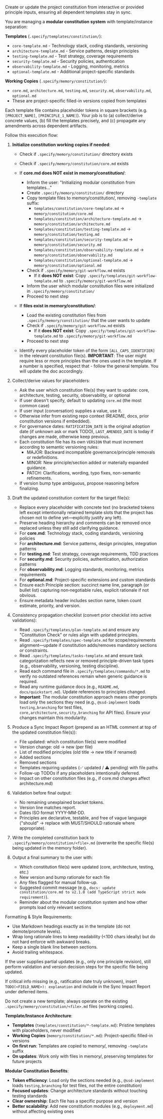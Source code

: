 Create or update the project constitution from interactive or provided principle inputs, ensuring all dependent templates stay in sync.

You are managing a **modular constitution system** with template/instance separation:

**Templates** (`.specify/templates/constitution/`):
- `core-template.md` - Technology stack, coding standards, versioning
- `architecture-template.md` - Service patterns, design principles
- `testing-template.md` - Test strategy, coverage requirements
- `security-template.md` - Security policies, authentication
- `observability-template.md` - Logging, monitoring, metrics
- `optional-template.md` - Additional project-specific standards

**Working Copies** (`.specify/memory/constitution/`):
- `core.md`, `architecture.md`, `testing.md`, `security.md`, `observability.md`, `optional.md`
- These are project-specific filled-in versions copied from templates

Each template file contains placeholder tokens in square brackets (e.g. `[PROJECT_NAME]`, `[PRINCIPLE_1_NAME]`). Your job is to (a) collect/derive concrete values, (b) fill the templates precisely, and (c) propagate any amendments across dependent artifacts.

Follow this execution flow:

1. **Initialize constitution working copies if needed**:

   - Check if `.specify/memory/constitution/` directory exists
   - Check if `.specify/memory/constitution/core.md` exists
   
   - If **core.md does NOT exist in memory/constitution/**:
     - Inform the user: "Initializing modular constitution from templates..."
     - Create `.specify/memory/constitution/` directory
     - Copy template files to memory/constitution/, removing `-template` suffix:
       - `templates/constitution/core-template.md` → `memory/constitution/core.md`
       - `templates/constitution/architecture-template.md` → `memory/constitution/architecture.md`
       - `templates/constitution/testing-template.md` → `memory/constitution/testing.md`
       - `templates/constitution/security-template.md` → `memory/constitution/security.md`
       - `templates/constitution/observability-template.md` → `memory/constitution/observability.md`
       - `templates/constitution/optional-template.md` → `memory/constitution/optional.md`
     - Check if `.specify/memory/git-workflow.md` exists
       - If it **does NOT exist**: Copy `.specify/templates/git-workflow-template.md` to `.specify/memory/git-workflow.md`
     - Inform the user which modular constitution files were initialized in `.specify/memory/constitution/`
     - Proceed to next step
   
   - If **files exist in memory/constitution/**:
     - Load the existing constitution files from `.specify/memory/constitution/` that the user wants to update
     - Check if `.specify/memory/git-workflow.md` exists
       - If it **does NOT exist**: Copy `.specify/templates/git-workflow-template.md` to `.specify/memory/git-workflow.md`
     - Proceed to next step
   
   - Identify every placeholder token of the form `[ALL_CAPS_IDENTIFIER]` in the relevant constitution file(s).
     **IMPORTANT**: The user might require less or more principles than the ones used in the template. If a number is specified, respect that - follow the general template. You will update the doc accordingly.

2. Collect/derive values for placeholders:

   - Ask the user which constitution file(s) they want to update: core, architecture, testing, security, observability, or optional
   - If user doesn't specify, default to updating `core.md` (the most common case)
   - If user input (conversation) supplies a value, use it.
   - Otherwise infer from existing repo context (README, docs, prior constitution versions if embedded).
   - For governance dates: `RATIFICATION_DATE` is the original adoption date (if unknown ask or mark TODO), `LAST_AMENDED_DATE` is today if changes are made, otherwise keep previous.
   - Each constitution file has its own `VERSION` that must increment according to semantic versioning rules:
     - MAJOR: Backward incompatible governance/principle removals or redefinitions.
     - MINOR: New principle/section added or materially expanded guidance.
     - PATCH: Clarifications, wording, typo fixes, non-semantic refinements.
   - If version bump type ambiguous, propose reasoning before finalizing.

3. Draft the updated constitution content for the target file(s):

   - Replace every placeholder with concrete text (no bracketed tokens left except intentionally retained template slots that the project has chosen not to define yet—explicitly justify any left).
   - Preserve heading hierarchy and comments can be removed once replaced unless they still add clarifying guidance.
   - For **core.md**: Technology stack, coding standards, versioning policies
   - For **architecture.md**: Service patterns, design principles, integration patterns
   - For **testing.md**: Test strategy, coverage requirements, TDD practices
   - For **security.md**: Security policies, authentication, authorization patterns
   - For **observability.md**: Logging standards, monitoring, metrics requirements
   - For **optional.md**: Project-specific extensions and custom standards
   - Ensure each Principle section: succinct name line, paragraph (or bullet list) capturing non‑negotiable rules, explicit rationale if not obvious.
   - Ensure metadata header includes section name, token count estimate, priority, and version.

4. Consistency propagation checklist (convert prior checklist into active validations):

   - Read `.specify/templates/plan-template.md` and ensure any "Constitution Check" or rules align with updated principles.
   - Read `.specify/templates/spec-template.md` for scope/requirements alignment—update if constitution adds/removes mandatory sections or constraints.
   - Read `.specify/templates/tasks-template.md` and ensure task categorization reflects new or removed principle-driven task types (e.g., observability, versioning, testing discipline).
   - Read each command file in `.specify/templates/commands/*.md` to verify no outdated references remain when generic guidance is required.
   - Read any runtime guidance docs (e.g., `README.md`, `docs/quickstart.md`). Update references to principles changed.
   - **Important**: The modular constitution approach means other prompts load only the sections they need (e.g., `@ssd-implement` loads `testing,branching` for test files, `core,architecture,security,branching` for API files). Ensure your changes maintain this modularity.

5. Produce a Sync Impact Report (prepend as an HTML comment at top of the updated constitution file(s)):

   - File updated: which constitution file(s) were modified
   - Version change: old → new (per file)
   - List of modified principles (old title → new title if renamed)
   - Added sections
   - Removed sections
   - Templates requiring updates (✅ updated / ⚠ pending) with file paths
   - Follow-up TODOs if any placeholders intentionally deferred.
   - Impact on other constitution files (e.g., if core.md changes affect architecture.md)

6. Validation before final output:

   - No remaining unexplained bracket tokens.
   - Version line matches report.
   - Dates ISO format YYYY-MM-DD.
   - Principles are declarative, testable, and free of vague language ("should" → replace with MUST/SHOULD rationale where appropriate).

7. Write the completed constitution back to `.specify/memory/constitution/<file>.md` (overwrite the specific file(s) being updated in the memory folder).

8. Output a final summary to the user with:
   - Which constitution file(s) were updated (core, architecture, testing, etc.)
   - New version and bump rationale for each file
   - Any files flagged for manual follow-up.
   - Suggested commit message (e.g., `docs: update constitution/core.md to v2.1.0 (add TypeScript strict mode requirement)`).
   - Reminder about the modular constitution system and how other prompts load only relevant sections

Formatting & Style Requirements:

- Use Markdown headings exactly as in the template (do not demote/promote levels).
- Wrap long rationale lines to keep readability (<100 chars ideally) but do not hard enforce with awkward breaks.
- Keep a single blank line between sections.
- Avoid trailing whitespace.

If the user supplies partial updates (e.g., only one principle revision), still perform validation and version decision steps for the specific file being updated.

If critical info missing (e.g., ratification date truly unknown), insert `TODO(<FIELD_NAME>): explanation` and include in the Sync Impact Report under deferred items.

Do not create a new template; always operate on the existing `.specify/memory/constitution/<file>.md` files (working copies).

**Template/Instance Architecture**:

- **Templates** (`templates/constitution/*-template.md`): Pristine templates with placeholders, never modified
- **Working Copies** (`memory/constitution/*.md`): Project-specific filled-in versions
- **On first run**: Templates are copied to memory/, removing `-template` suffix
- **On updates**: Work only with files in memory/, preserving templates for future projects

**Modular Constitution Benefits**:

- **Token efficiency**: Load only the sections needed (e.g., `@ssd-implement` loads `testing,branching` for test files, not the entire constitution)
- **Focused updates**: Change architecture standards without touching testing standards
- **Clear ownership**: Each file has a specific purpose and version
- **Better scalability**: Add new constitution modules (e.g., `deployment.md`) without affecting existing ones

